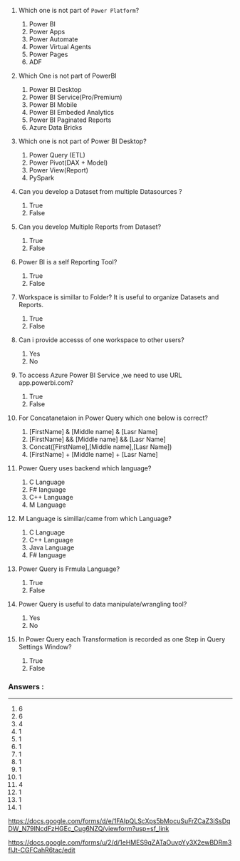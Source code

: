1. Which one is not part of `Power Platform`?
    1. Power BI
    2. Power Apps
    3. Power Automate
    4. Power Virtual Agents
    5. Power Pages
    6. ADF
2. Which One is not part of PowerBI
   1. Power BI Desktop
   2. Power BI Service(Pro/Premium)
   3. Power BI Mobile
   4. Power BI Embeded Analytics
   5. Power BI Paginated Reports
   6. Azure Data Bricks
3. Which one is not part of Power BI Desktop?
    1. Power Query (ETL)
    2. Power Pivot(DAX + Model)
    3. Power View(Report)
    4. PySpark
4. Can you develop a Dataset from multiple Datasources ?
    1. True
    2. False
5. Can you develop Multiple Reports from Dataset?
    1. True
    2. False
6. Power BI is a self Reporting Tool?
    1. True
    2. False
7. Workspace is simillar to Folder? It is useful to organize Datasets and Reports.
    1. True
    2. False

8. Can i provide accesss of one workspace to other users?
    1. Yes
    2. No
9. To access Azure Power BI Service ,we need to use URL app.powerbi.com?
   1. True
   2. False
10. For Concatanetaion in Power Query which one below is correct?
    1. [FirstName] & [Middle name] & [Lasr Name]
    2. [FirstName] && [Middle name] && [Lasr Name]
    3. Concat([FirstName],[Middle name],[Lasr Name])
    4. [FirstName] + [Middle name] + [Lasr Name]
11. Power Query uses backend which language?
    1. C Language
    2. F# language
    3. C++ Language
    4. M Language
12. M Language is simillar/came from which Language?
    1. C Language
    2. C++ Language
    3. Java Language
    4. F# language
13. Power Query is Frmula Language?
    1. True
    2. False
14. Power Query is useful to data manipulate/wrangling tool?
    1. Yes
    2. No
15. In Power Query each Transformation is recorded as one Step in Query Settings Window?
    1. True
    2. False


### Answers :
---------------
1. 6
2. 6
3. 4
4. 1
5. 1
6. 1
7. 1
8. 1
9. 1
10. 1
11. 4
12. 1
13. 1
14. 1


https://docs.google.com/forms/d/e/1FAIpQLScXps5bMocuSuFrZCaZ3iSsDqDW_N79INcdFzHGEc_Cug6NZQ/viewform?usp=sf_link

https://docs.google.com/forms/u/2/d/1eHMES9qZATaOuvpYy3X2ewBDRm3flJt-CGFCahR6tac/edit
